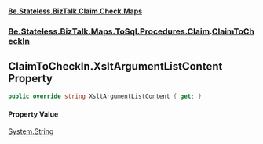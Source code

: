 #### [Be.Stateless.BizTalk.Claim.Check.Maps](README.md 'README')
### [Be.Stateless.BizTalk.Maps.ToSql.Procedures.Claim](Be.Stateless.BizTalk.Maps.ToSql.Procedures.Claim.md 'Be.Stateless.BizTalk.Maps.ToSql.Procedures.Claim').[ClaimToCheckIn](ClaimToCheckIn.md 'Be.Stateless.BizTalk.Maps.ToSql.Procedures.Claim.ClaimToCheckIn')

## ClaimToCheckIn.XsltArgumentListContent Property

```csharp
public override string XsltArgumentListContent { get; }
```

#### Property Value
[System.String](https://docs.microsoft.com/en-us/dotnet/api/System.String 'System.String')